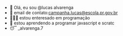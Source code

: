 - 👋 Olá, eu sou @lucas alvarenga 
- 🥋 email de contato:campanha.lucas@escola.pr.gov.br
- 🙅🏽‍♂️ estou enteresado em programação
- 😤 estou aprendendo a programar javascript e scratc
- 😴 _alvarenga.7

<!---
Alvarengacam/Alvarengacam is a ✨ special ✨ repository because its `README.md` (this file) appears on your GitHub profile.
You can click the Preview link to take a look at your changes.
--->
